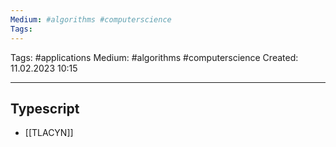 ```yaml
---
Medium: #algorithms #computerscience
Tags: 
---
```

Tags: #applications
Medium: #algorithms #computerscience
Created: 11.02.2023 10:15
___

## Typescript
- [[TLACYN]]
